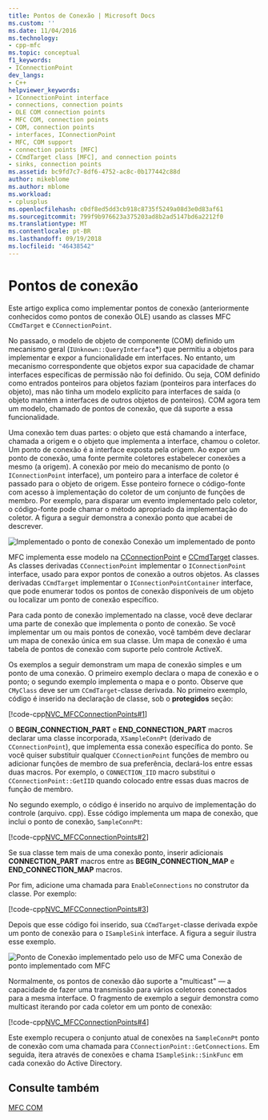 ```yaml
---
title: Pontos de Conexão | Microsoft Docs
ms.custom: ''
ms.date: 11/04/2016
ms.technology:
- cpp-mfc
ms.topic: conceptual
f1_keywords:
- IConnectionPoint
dev_langs:
- C++
helpviewer_keywords:
- IConnectionPoint interface
- connections, connection points
- OLE COM connection points
- MFC COM, connection points
- COM, connection points
- interfaces, IConnectionPoint
- MFC, COM support
- connection points [MFC]
- CCmdTarget class [MFC], and connection points
- sinks, connection points
ms.assetid: bc9fd7c7-8df6-4752-ac8c-0b177442c88d
author: mikeblome
ms.author: mblome
ms.workload:
- cplusplus
ms.openlocfilehash: c0df8ed5dd3cb918c8735f5249a08d3e0d83af61
ms.sourcegitcommit: 799f9b976623a375203ad8b2ad5147bd6a2212f0
ms.translationtype: MT
ms.contentlocale: pt-BR
ms.lasthandoff: 09/19/2018
ms.locfileid: "46438542"
---
```

# <a name="connection-points"></a>Pontos de conexão

Este artigo explica como implementar pontos de conexão (anteriormente conhecidos como pontos de conexão OLE) usando as classes MFC `CCmdTarget` e `CConnectionPoint`.

No passado, o modelo de objeto de componente (COM) definido um mecanismo geral (`IUnknown::QueryInterface`*) que permitiu a objetos para implementar e expor a funcionalidade em interfaces. No entanto, um mecanismo correspondente que objetos expor sua capacidade de chamar interfaces específicas de permissão não foi definido. Ou seja, COM definido como entrados ponteiros para objetos faziam (ponteiros para interfaces do objeto), mas não tinha um modelo explícito para interfaces de saída (o objeto mantém a interfaces de outros objetos de ponteiros). COM agora tem um modelo, chamado de pontos de conexão, que dá suporte a essa funcionalidade.

Uma conexão tem duas partes: o objeto que está chamando a interface, chamada a origem e o objeto que implementa a interface, chamou o coletor. Um ponto de conexão é a interface exposta pela origem. Ao expor um ponto de conexão, uma fonte permite coletores estabelecer conexões a mesmo (a origem). A conexão por meio do mecanismo de ponto (o `IConnectionPoint` interface), um ponteiro para a interface de coletor é passado para o objeto de origem. Esse ponteiro fornece o código-fonte com acesso à implementação do coletor de um conjunto de funções de membro. Por exemplo, para disparar um evento implementado pelo coletor, o código-fonte pode chamar o método apropriado da implementação do coletor. A figura a seguir demonstra a conexão ponto que acabei de descrever.

![Implementado o ponto de conexão](../mfc/media/vc37lh1.gif "vc37lh1") Conexão um implementado de ponto

MFC implementa esse modelo na [CConnectionPoint](../mfc/reference/cconnectionpoint-class.md) e [CCmdTarget](../mfc/reference/ccmdtarget-class.md) classes. As classes derivadas `CConnectionPoint` implementar o `IConnectionPoint` interface, usado para expor pontos de conexão a outros objetos. As classes derivadas `CCmdTarget` implementar o `IConnectionPointContainer` interface, que pode enumerar todos os pontos de conexão disponíveis de um objeto ou localizar um ponto de conexão específico.

Para cada ponto de conexão implementado na classe, você deve declarar uma parte de conexão que implementa o ponto de conexão. Se você implementar um ou mais pontos de conexão, você também deve declarar um mapa de conexão única em sua classe. Um mapa de conexão é uma tabela de pontos de conexão com suporte pelo controle ActiveX.

Os exemplos a seguir demonstram um mapa de conexão simples e um ponto de uma conexão. O primeiro exemplo declara o mapa de conexão e o ponto; o segundo exemplo implementa o mapa e o ponto. Observe que `CMyClass` deve ser um `CCmdTarget`-classe derivada. No primeiro exemplo, código é inserido na declaração de classe, sob o **protegidos** seção:

[!code-cpp[NVC_MFCConnectionPoints#1](../mfc/codesnippet/cpp/connection-points_1.h)]

O **BEGIN_CONNECTION_PART** e **END_CONNECTION_PART** macros declarar uma classe incorporada, `XSampleConnPt` (derivado de `CConnectionPoint`), que implementa essa conexão específica do ponto. Se você quiser substituir qualquer `CConnectionPoint` funções de membro ou adicionar funções de membro de sua preferência, declará-los entre essas duas macros. Por exemplo, o `CONNECTION_IID` macro substitui o `CConnectionPoint::GetIID` quando colocado entre essas duas macros de função de membro.

No segundo exemplo, o código é inserido no arquivo de implementação do controle (arquivo. cpp). Esse código implementa um mapa de conexão, que inclui o ponto de conexão, `SampleConnPt`:

[!code-cpp[NVC_MFCConnectionPoints#2](../mfc/codesnippet/cpp/connection-points_2.cpp)]

Se sua classe tem mais de uma conexão ponto, inserir adicionais **CONNECTION_PART** macros entre as **BEGIN_CONNECTION_MAP** e **END_CONNECTION_MAP** macros.

Por fim, adicione uma chamada para `EnableConnections` no construtor da classe. Por exemplo:

[!code-cpp[NVC_MFCConnectionPoints#3](../mfc/codesnippet/cpp/connection-points_3.cpp)]

Depois que esse código foi inserido, sua `CCmdTarget`-classe derivada expõe um ponto de conexão para o `ISampleSink` interface. A figura a seguir ilustra esse exemplo.

![Ponto de Conexão implementado pelo uso de MFC](../mfc/media/vc37lh2.gif "vc37lh2") uma Conexão de ponto implementado com MFC

Normalmente, os pontos de conexão dão suporte a "multicast" — a capacidade de fazer uma transmissão para vários coletores conectados para a mesma interface. O fragmento de exemplo a seguir demonstra como multicast iterando por cada coletor em um ponto de conexão:

[!code-cpp[NVC_MFCConnectionPoints#4](../mfc/codesnippet/cpp/connection-points_4.cpp)]

Este exemplo recupera o conjunto atual de conexões na `SampleConnPt` ponto de conexão com uma chamada para `CConnectionPoint::GetConnections`. Em seguida, itera através de conexões e chama `ISampleSink::SinkFunc` em cada conexão do Active Directory.

## <a name="see-also"></a>Consulte também

[MFC COM](../mfc/mfc-com.md)

